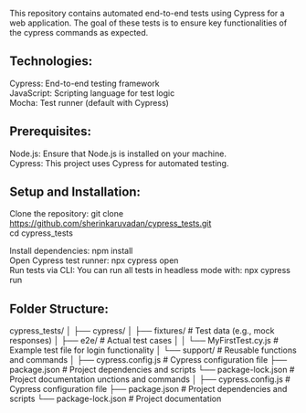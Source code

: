 This repository contains automated end-to-end tests using Cypress for a web application. The goal of these tests is to ensure key functionalities of the cypress commands as expected.

Technologies:
-------------  
Cypress: End-to-end testing framework  
JavaScript: Scripting language for test logic  
Mocha: Test runner (default with Cypress)  


Prerequisites:
--------------  
Node.js: Ensure that Node.js is installed on your machine.  
Cypress: This project uses Cypress for automated testing.

Setup and Installation:  
----------------------- 
Clone the repository: git clone https://github.com/sherinkaruvadan/cypress_tests.git  
cd cypress_tests  

Install dependencies: npm install  
Open Cypress test runner: npx cypress open  
Run tests via CLI: You can run all tests in headless mode with: npx cypress run  

## Folder Structure:
cypress_tests/
│
├── cypress/
│   ├── fixtures/           # Test data (e.g., mock responses)
│   ├── e2e/                # Actual test cases
│   │   └── MyFirstTest.cy.js   # Example test file for login functionality
│   └── support/            # Reusable functions and commands
│
├── cypress.config.js       # Cypress configuration file
├── package.json            # Project dependencies and scripts
└── package-lock.json       # Project documentation
unctions and commands │ ├── cypress.config.js # Cypress configuration file ├── package.json # Project dependencies and scripts └── package-lock.json # Project documentation



